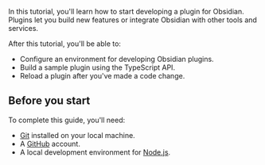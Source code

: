 In this tutorial, you'll learn how to start developing a plugin for Obsidian. Plugins let you build new features or integrate Obsidian with other tools and services.

After this tutorial, you'll be able to:

- Configure an environment for developing Obsidian plugins.
- Build a sample plugin using the TypeScript API.
- Reload a plugin after you've made a code change.

## Before you start

To complete this guide, you'll need:

- [Git](https://git-scm.com/) installed on your local machine.
- A [GitHub](https://github.com) account.
- A local development environment for [Node.js](https://Node.js.org/en/about/).